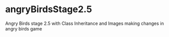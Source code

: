 # angryBirdsStage2.5
Angry Birds stage 2.5 with Class Inheritance and Images
making changes in angry birds game
